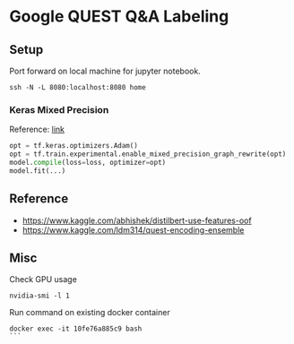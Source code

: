 # Google QUEST Q&A Labeling

## Setup

Port forward on local machine for jupyter notebook.

```
ssh -N -L 8080:localhost:8080 home
```


### Keras Mixed Precision 

Reference: [link](https://docs.nvidia.com/deeplearning/sdk/mixed-precision-training/index.html)

```python
opt = tf.keras.optimizers.Adam()
opt = tf.train.experimental.enable_mixed_precision_graph_rewrite(opt)
model.compile(loss=loss, optimizer=opt)
model.fit(...)
```

## Reference

- https://www.kaggle.com/abhishek/distilbert-use-features-oof
- https://www.kaggle.com/ldm314/quest-encoding-ensemble

## Misc

Check GPU usage

```
nvidia-smi -l 1
```

Run command on existing docker container

````
docker exec -it 10fe76a885c9 bash
```

